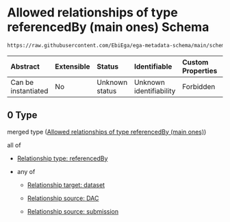 # Allowed relationships of type referencedBy (main ones) Schema

```txt
https://raw.githubusercontent.com/EbiEga/ega-metadata-schema/main/schemas/EGA.policy.json#/properties/policyRelationships/items/allOf/1/anyOf/0
```



| Abstract            | Extensible | Status         | Identifiable            | Custom Properties | Additional Properties | Access Restrictions | Defined In                                                                   |
| :------------------ | :--------- | :------------- | :---------------------- | :---------------- | :-------------------- | :------------------ | :--------------------------------------------------------------------------- |
| Can be instantiated | No         | Unknown status | Unknown identifiability | Forbidden         | Allowed               | none                | [EGA.policy.json\*](../../../schemas/EGA.policy.json "open original schema") |

## 0 Type

merged type ([Allowed relationships of type referencedBy (main ones)](ega-8-properties-policy-relationships-items-allof-relationship-constraints-for-a-policy-anyof-allowed-relationships-of-type-referencedby-main-ones.md))

all of

*   [Relationship type: referencedBy](ega-4-defs-relationship-type-referencedby.md "check type definition")

*   any of

    *   [Relationship target: dataset](ega-4-defs-relationship-target-dataset.md "check type definition")

    *   [Relationship source: DAC](ega-4-defs-relationship-source-dac.md "check type definition")

    *   [Relationship source: submission](ega-4-defs-relationship-source-submission.md "check type definition")
